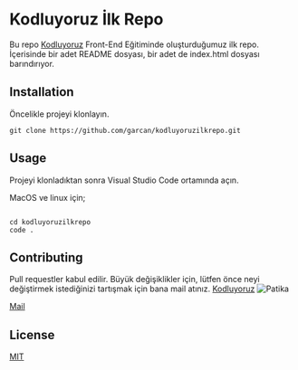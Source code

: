 # Kodluyoruz İlk Repo

Bu repo [Kodluyoruz](https://app.patika.dev/) Front-End Eğitiminde oluşturduğumuz ilk repo. İçerisinde bir adet README dosyası, bir adet de index.html dosyası barındırıyor.

## Installation

Öncelikle projeyi klonlayın.

```
git clone https://github.com/garcan/kodluyoruzilkrepo.git

```

## Usage

Projeyi klonladıktan sonra Visual Studio Code ortamında açın.

MacOS ve linux için;
```

cd kodluyoruzilkrepo
code .

```

## Contributing 

Pull requestler kabul edilir. Büyük değişiklikler için, lütfen önce neyi değiştirmek istediğinizi tartışmak için bana mail atınız. 
[Kodluyoruz](https://www.kodluyoruz.org/)
![Patika](https://patika-prod.s3.eu-central-1.amazonaws.com/staticFiles/patikaLogo.png)


[Mail](mailto:hakankaya92@gmail.com)

## License

[MIT](https://github.com/garcan/kodluyoruzilkrepo/blob/main/LICENSE)

